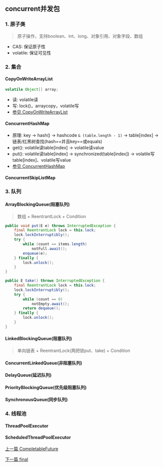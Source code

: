 ## concurrent并发包

### 1. 原子类

> 原子操作，支持boolean、int、long、对象引用、对象字段、数组

* CAS: 保证原子性
* volatile: 保证可见性

### 2. 集合

#### CopyOnWriteArrayList

```java
volatile Object[] array;
```

* 读: volatile读
* 写: lock()，arraycopy，volatile写
* [参见 CopyOnWriteArrayList](/%E6%95%B0%E6%8D%AE%E7%BB%93%E6%9E%84/List?id=copyonwritearraylist)

#### ConcurrentHashMap

* 原理: key -&gt; hash() -&gt; hashcode `& (table.length - 1)` -&gt; table[index] -&gt; 链表/红黑树查找(hash==并且key==或equals)
* get(): volatile读table[index] -&gt; volatile读value
* put(): volatile读table[index] -&gt; synchronized(table[index]) -&gt; volatile写table[index]、volatile写value
* [参见 ConcurrentHashMap](/%E6%95%B0%E6%8D%AE%E7%BB%93%E6%9E%84/Map?id=concurrenthashmap)

#### ConcurrentSkipListMap

### 3. 队列

#### ArrayBlockingQueue(阻塞队列)

> 数组 + ReentrantLock + Condition

```java
public void put(E e) throws InterruptedException {
    final ReentrantLock lock = this.lock;
    lock.lockInterruptibly();
    try {
        while (count == items.length)
            notFull.await();
        enqueue(e);
    } finally {
        lock.unlock();
    }
}

public E take() throws InterruptedException {
    final ReentrantLock lock = this.lock;
    lock.lockInterruptibly();
    try {
        while (count == 0)
            notEmpty.await();
        return dequeue();
    } finally {
        lock.unlock();
    }
}
```

#### LinkedBlockingQueue(阻塞队列)

> 单向链表 + ReentrantLock(两把锁put、take) + Condition

#### ConcurrentLinkedQueue(非阻塞队列)

#### DelayQueue(延迟队列)

#### PriorityBlockingQueue(优先级阻塞队列)

#### SynchronousQueue(同步队列)

### 4. 线程池

#### ThreadPoolExecutor

#### ScheduledThreadPoolExecutor


[上一篇 CompletableFuture](4-多线程与并发/CompletableFuture.md)

[下一篇 final](4-多线程与并发/final.md)
